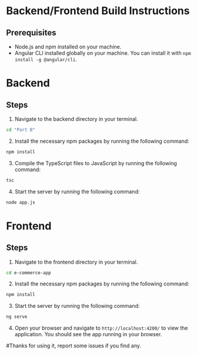 # Backend/Frontend Build Instructions

## Prerequisites

- Node.js and npm installed on your machine.
- Angular CLI installed globally on your machine. You can install it with `npm install -g @angular/cli`.

# Backend

## Steps

1. Navigate to the backend directory in your terminal.

```bash
cd "Part B"
```

2. Install the necessary npm packages by running the following command:

```bash
npm install
```
3. Compile the TypeScript files to JavaScript by running the following command:

```bash
tsc
```

4. Start the server by running the following command:

```bash
node app.js
```

# Frontend


## Steps

1. Navigate to the frontend directory in your terminal.

```bash
cd e-commerce-app
```

2. Install the necessary npm packages by running the following command:

```bash
npm install
```

3. Start the server by running the following command:

```bash
ng serve
```

4. Open your browser and navigate to `http://localhost:4200/` to view the application. 
    You should see the app running in your browser.

#Thanks for using it, report some issues if you find any. 
